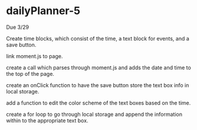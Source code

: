 # dailyPlanner-5
Due 3/29

Create time blocks, which consist of the time, a text block for events, and a save button.

link moment.js to page.

create a call which parses through moment.js and adds the date and time to the top of the page.

create an onClick function to have the save button store the text box info in local storage.

add a function to edit the color scheme of the text boxes based on the time.

create a for loop to go through local storage and append the information within to the appropriate text box.

